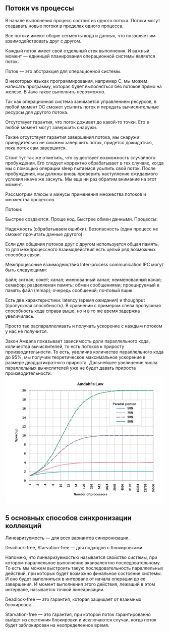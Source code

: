 ## Потоки vs процессы

В начале выполнения процесс состоит из одного потока. Потоки могут создавать новые потоки в пределах одного процесса.

Все потоки имеют общие сегменты кода и данных, что позволяет им взаимодействовать друг с другом.

Каждый поток имеет свой отдельный стек выполнения. И важный момент — единицей планирования операционной системы является поток.

Поток — это абстракция для операционной системы.

В некоторых языках программирования, например C, мы можем написать программу, которая будет выполняться без потоков прямо на железе. В Java такое выполнить невозможно.

Так как операционная система занимается управлением ресурсов, в любой момент ОС сможет усыпить поток и передать вычислительные ресурсы для другого потока.

Отсутствует гарантия, что поток доживет до какой-то точки. Его в любой момент могут завершить снаружи.

Также отсутствует гарантия завершения потока, мы снаружи принудительно не сможем завершить поток, придется дожидаться, пока поток сам завершится.

Стоит тут так же отметить, что существует возможность случайного пробуждения. Его следует корректно обрабатывает в тех случаях, когда мы с помощью операции sleep пытаемся усыпить свой поток. После пробуждения, мы должны вновь проверить наступление ожидаемого условия иначе же заснуть. Мы еще ни раз обратим внимание на этот момент.

Рассмотрим плюсы и минусы применения множества потоков и множества процессов.

Потоки:

Быстрее создаются.
Проще код.
Быстрее обмен данными.
Процессы:

Надежность (обрабатываем ошибки).
Безопасность (один процесс не сможет прочитать данные другого).

Если для общения потоков друг с другом используется общая память, то для межпроцессного взаимодействия есть целый ряд возможных способов связи.

Межпроцессные взаимодействия Inter-process communication IPC могут быть следующими:

файл;
сигнал;
сокет;
канал;
именованный канал;
неименованный канал;
семафор;
разделяемая память;
обмен сообщениями;
проецируемый в память файл (mmap);
очередь сообщений;
почтовый ящик.

Есть две характеристики: latency (время ожидания) и thoughput (пропускная способность). В сравнении с примером слева пропускная способность кода справа выше, но и в то же время задержка увеличилась.

Просто так распараллеливать и получать ускорение с каждым потоком у нас не получится.

Закон Амдала показывает зависимость доли параллельного кода, количества вычислителей, то есть потоков к приросту производительности. То есть, увеличив количество параллельного кода до 95%, мы получим теоретическое максимальное ускорение в размере двадцатикратного прироста. Дальнейшее увеличение числа параллельных вычислителей уже не будет давать прироста производительности.
![img.png](img.png)

## 5 основных способов синхронизации коллекций

Линеаризуемость — для всех вариантов синхронизации.

Deadlock-free, Starvation-free — для подходов с блокировками.

Напомню, что линеаризуемостью называется свойство системы, при котором параллельное выполнение эквивалентно последовательному. То есть мы можем выстроить такую последовательность параллельных действий, при которых будет возможно финальное состояние системы. И оно будет выполняться в интервале от начала операции до ее завершения. И момент выполнения этого действия, лежащий в этом интервале, называется точкой линеаризации.

Deadlock-free — это гарантия, которая защищает от взаимных блокировок.

Starvation-free — это гарантия, при которой поток гарантированно выйдет из состояния блокировки и исключаются случаи, когда поток будет заблокирован на неопределенное время.

